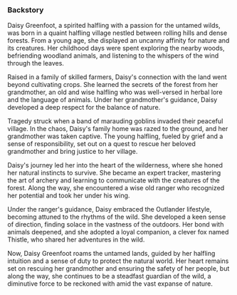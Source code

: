 
### Backstory

Daisy Greenfoot, a spirited halfling with a passion for the untamed wilds, was born in a quaint halfling village nestled between rolling hills and dense forests. From a young age, she displayed an uncanny affinity for nature and its creatures. Her childhood days were spent exploring the nearby woods, befriending woodland animals, and listening to the whispers of the wind through the leaves.

Raised in a family of skilled farmers, Daisy's connection with the land went beyond cultivating crops. She learned the secrets of the forest from her grandmother, an old and wise halfling who was well-versed in herbal lore and the language of animals. Under her grandmother's guidance, Daisy developed a deep respect for the balance of nature.

Tragedy struck when a band of marauding goblins invaded their peaceful village. In the chaos, Daisy's family home was razed to the ground, and her grandmother was taken captive. The young halfling, fueled by grief and a sense of responsibility, set out on a quest to rescue her beloved grandmother and bring justice to her village.

Daisy's journey led her into the heart of the wilderness, where she honed her natural instincts to survive. She became an expert tracker, mastering the art of archery and learning to communicate with the creatures of the forest. Along the way, she encountered a wise old ranger who recognized her potential and took her under his wing.

Under the ranger's guidance, Daisy embraced the Outlander lifestyle, becoming attuned to the rhythms of the wild. She developed a keen sense of direction, finding solace in the vastness of the outdoors. Her bond with animals deepened, and she adopted a loyal companion, a clever fox named Thistle, who shared her adventures in the wild.

Now, Daisy Greenfoot roams the untamed lands, guided by her halfling intuition and a sense of duty to protect the natural world. Her heart remains set on rescuing her grandmother and ensuring the safety of her people, but along the way, she continues to be a steadfast guardian of the wild, a diminutive force to be reckoned with amid the vast expanse of nature.